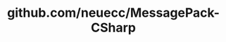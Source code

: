 ---
layout: post
title: github.com/neuecc/MessagePack-CSharp
categories: link
tags: [انگلیسی, گیت‌هاب, برنامه‌نویسی]
---